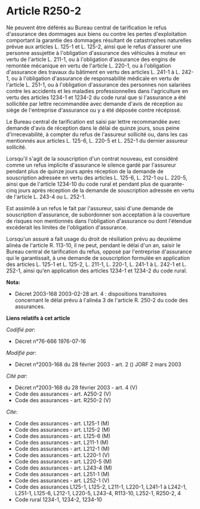 # Article R250-2

Ne peuvent être déférés au Bureau central de tarification le refus d'assurance des dommages aux biens ou contre les pertes
d'exploitation comportant la garantie des dommages résultant de catastrophes naturelles prévue aux articles L. 125-1 et L.
125-2, ainsi que le refus d'assurer une personne assujettie à l'obligation d'assurance des véhicules à moteur en vertu de
l'article L. 211-1, ou à l'obligation d'assurance des engins de remontée mécanique en vertu de l'article L. 220-1, ou à
l'obligation d'assurance des travaux du bâtiment en vertu des articles L. 241-1 à L. 242-1, ou à l'obligation d'assurance de
responsabilité médicale en vertu de l'article L. 251-1, ou à l'obligation d'assurance des personnes non salariées contre les
accidents et les maladies professionnelles dans l'agriculture en vertu des articles 1234-1 et 1234-2 du code rural que si
l'assurance a été sollicitée par lettre recommandée avec demande d'avis de réception au siège de l'entreprise d'assurance ou
y a été déposée contre récépissé.

Le Bureau central de tarification est saisi par lettre recommandée avec demande d'avis de réception dans le délai de quinze
jours, sous peine d'irrecevabilité, à compter du refus de l'assureur sollicité ou, dans les cas mentionnés aux articles L.
125-6, L. 220-5 et L. 252-1 du dernier assureur sollicité.

Lorsqu'il s'agit de la souscription d'un contrat nouveau, est considéré comme un refus implicite d'assurance le silence gardé
par l'assureur pendant plus de quinze jours après réception de la demande de souscription adressée en vertu des articles L.
125-6, L. 212-1 ou L. 220-5, ainsi que de l'article 1234-10 du code rural et pendant plus de quarante-cinq jours après
réception de la demande de souscription adressée en vertu de l'article L. 243-4 ou L. 252-1.

Est assimilé à un refus le fait par l'assureur, saisi d'une demande de souscription d'assurance, de subordonner son
acceptation à la couverture de risques non mentionnés dans l'obligation d'assurance ou dont l'étendue excéderait les limites
de l'obligation d'assurance.

Lorsqu'un assuré a fait usage du droit de résiliation prévu au deuxième alinéa de l'article R. 113-10, il ne peut, pendant le
délai d'un an, saisir le Bureau central de tarification du refus, opposé par l'entreprise d'assurance qui le garantissait, à
une demande de souscription formulée en application des articles L. 125-1 et L. 125-2, L. 211-1, L. 220-1, L. 241-1 à L.
242-1 et L. 252-1, ainsi qu'en application des articles 1234-1 et 1234-2 du code rural.

**Nota:**

- Décret 2003-168 2003-02-28 art. 4 : dispositions transitoires concernant le délai prévu à l'alinéa 3 de l'article R. 250-2
du code des assurances.

**Liens relatifs à cet article**

_Codifié par_:

  - Décret n°76-666 1976-07-16

_Modifié par_:

  - Décret n°2003-168 du 28 février 2003 - art. 2 () JORF 2 mars 2003

_Cité par_:

  - Décret n°2003-168 du 28 février 2003 - art. 4 (V)
  - Code des assurances - art. A250-2 (V)
  - Code des assurances - art. R250-2 (V)

_Cite_:

  - Code des assurances - art. L125-1 (M)
  - Code des assurances - art. L125-2 (M)
  - Code des assurances - art. L125-6 (M)
  - Code des assurances - art. L211-1 (M)
  - Code des assurances - art. L212-1 (M)
  - Code des assurances - art. L220-1 (V)
  - Code des assurances - art. L220-5 (M)
  - Code des assurances - art. L243-4 (M)
  - Code des assurances - art. L251-1 (M)
  - Code des assurances - art. L252-1 (V)
  - Code des assurances L125-1, L125-2, L211-1, L220-1, L241-1 à L242-1, L251-1, L125-6, L212-1, L220-5, L243-4, R113-10, L252-1, R250-2, 4
  - Code rural 1234-1, 1234-2, 1234-10
